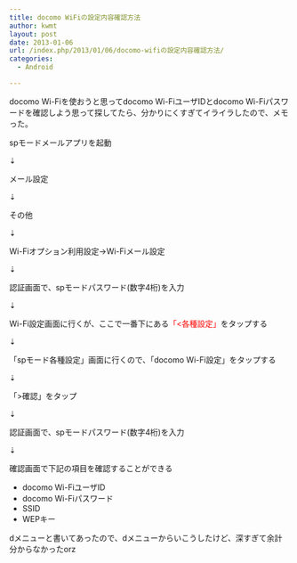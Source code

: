 ```yaml
---
title: docomo WiFiの設定内容確認方法
author: kwmt
layout: post
date: 2013-01-06
url: /index.php/2013/01/06/docomo-wifiの設定内容確認方法/
categories:
  - Android

---
```

docomo Wi-Fiを使おうと思ってdocomo Wi-FiユーザIDとdocomo Wi-Fiパスワードを確認しよう思って探してたら、分かりにくすぎてイライラしたので、メモった。 

spモードメールアプリを起動
  
⇣
  
メール設定
  
⇣
  
その他
  
⇣
  
Wi-Fiオプション利用設定→Wi-Fiメール設定
  
⇣
  
認証画面で、spモードパスワード(数字4桁)を入力
  
⇣
  
Wi-Fi設定画面に行くが、ここで一番下にある<span style="color:#FF0000;">「<各種設定」</span>をタップする
  
⇣
  
「spモード各種設定」画面に行くので、「docomo Wi-Fi設定」をタップする
  
⇣
  
「>確認」をタップ
  
⇣
  
認証画面で、spモードパスワード(数字4桁)を入力
  
⇣
  
確認画面で下記の項目を確認することができる 

  * docomo Wi-FiユーザID
  * docomo Wi-Fiパスワード
  * SSID
  * WEPキー

dメニューと書いてあったので、dメニューからいこうしたけど、深すぎて余計分からなかったorz